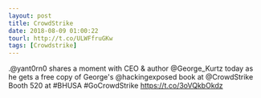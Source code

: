 ```yaml
---
layout: post
title: CrowdStrike
date: 2018-08-09 01:00:22
tourl: http://t.co/ULWFfruGKw
tags: [Crowdstrike]
---
```

.@yant0rn0 shares a moment with CEO &amp; author @George_Kurtz today as he gets a free copy of George's @hackingexposed book at @CrowdStrike Booth 520 at #BHUSA #GoCrowdStrike https://t.co/3oVQkbOkdz